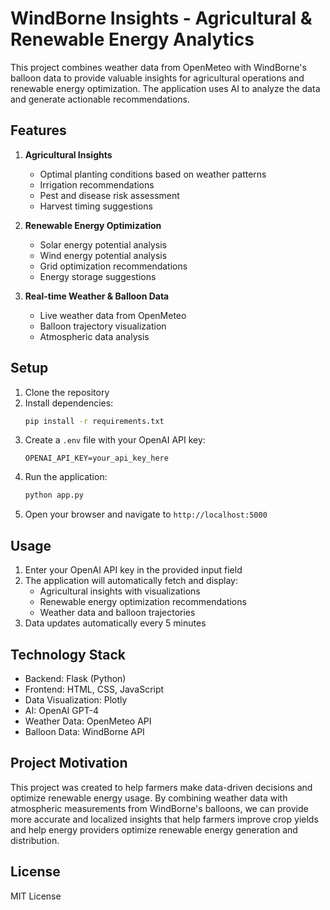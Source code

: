 # WindBorne Insights - Agricultural & Renewable Energy Analytics

This project combines weather data from OpenMeteo with WindBorne's balloon data to provide valuable insights for agricultural operations and renewable energy optimization. The application uses AI to analyze the data and generate actionable recommendations.

## Features

1. **Agricultural Insights**
   - Optimal planting conditions based on weather patterns
   - Irrigation recommendations
   - Pest and disease risk assessment
   - Harvest timing suggestions

2. **Renewable Energy Optimization**
   - Solar energy potential analysis
   - Wind energy potential analysis
   - Grid optimization recommendations
   - Energy storage suggestions

3. **Real-time Weather & Balloon Data**
   - Live weather data from OpenMeteo
   - Balloon trajectory visualization
   - Atmospheric data analysis

## Setup

1. Clone the repository
2. Install dependencies:
   ```bash
   pip install -r requirements.txt
   ```
3. Create a `.env` file with your OpenAI API key:
   ```
   OPENAI_API_KEY=your_api_key_here
   ```
4. Run the application:
   ```bash
   python app.py
   ```
5. Open your browser and navigate to `http://localhost:5000`

## Usage

1. Enter your OpenAI API key in the provided input field
2. The application will automatically fetch and display:
   - Agricultural insights with visualizations
   - Renewable energy optimization recommendations
   - Weather data and balloon trajectories
3. Data updates automatically every 5 minutes

## Technology Stack

- Backend: Flask (Python)
- Frontend: HTML, CSS, JavaScript
- Data Visualization: Plotly
- AI: OpenAI GPT-4
- Weather Data: OpenMeteo API
- Balloon Data: WindBorne API

## Project Motivation

This project was created to help farmers make data-driven decisions and optimize renewable energy usage. By combining weather data with atmospheric measurements from WindBorne's balloons, we can provide more accurate and localized insights that help farmers improve crop yields and help energy providers optimize renewable energy generation and distribution.

## License

MIT License 